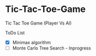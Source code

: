 # Tic-Tac-Toe-Game

Tic Tac Toe Game (Player Vs AI)

ToDo List

- [x] Minimax algorithm 
- [ ] Monte Carlo Tree Search - Inprogress

